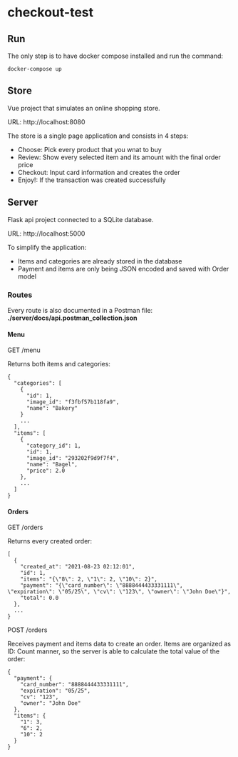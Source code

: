# checkout-test

## Run
The only step is to have docker compose installed and run the command:
```
docker-compose up
```

## Store
Vue project that simulates an online shopping store.

URL: http://localhost:8080

The store is a single page application and consists in 4 steps:
- Choose: Pick every product that you wnat to buy
- Review: Show every selected item and its amount with the final order price
- Checkout: Input card information and creates the order
- Enjoy!: If the transaction was created successfully

## Server

Flask api project connected to a SQLite database.

URL: http://localhost:5000

To simplify the application:
- Items and categories are already stored in the database
- Payment and items are only being JSON encoded and saved with Order model

### Routes

Every route is also documented in a Postman file: **./server/docs/api.postman_collection.json**

#### Menu
GET /menu

Returns both items and categories:
```
{
  "categories": [
    {
      "id": 1,
      "image_id": "f3fbf57b118fa9",
      "name": "Bakery"
    }
    ...
  ],
  "items": [
    {
      "category_id": 1,
      "id": 1,
      "image_id": "293202f9d9f7f4",
      "name": "Bagel",
      "price": 2.0
    },
    ...
  ]
}
```

#### Orders
GET /orders

Returns every created order:
```
[
  {
    "created_at": "2021-08-23 02:12:01",
    "id": 1,
    "items": "{\"8\": 2, \"1\": 2, \"10\": 2}",
    "payment": "{\"card_number\": \"8888444433331111\", \"expiration\": \"05/25\", \"cv\": \"123\", \"owner\": \"John Doe\"}",
    "total": 0.0
  },
  ...
}
```

POST /orders

Receives payment and items data to create an order. Items are organized as ID: Count manner, so the server is able to calculate the total value of the order:
```
{
  "payment": {
    "card_number": "8888444433331111",
    "expiration": "05/25",
    "cv": "123",
    "owner": "John Doe"
  },
  "items": {
    "1": 3,
    "6": 2,
    "10": 2
  }
}
```